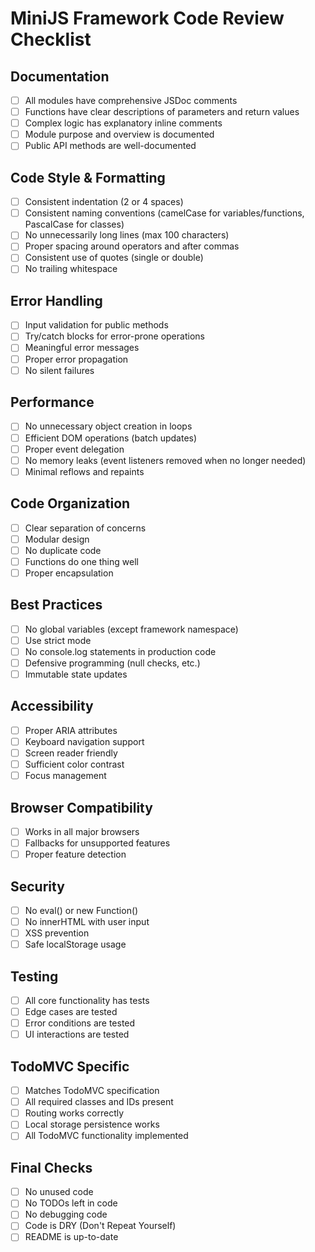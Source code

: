 # MiniJS Framework Code Review Checklist

## Documentation
- [ ] All modules have comprehensive JSDoc comments
- [ ] Functions have clear descriptions of parameters and return values
- [ ] Complex logic has explanatory inline comments
- [ ] Module purpose and overview is documented
- [ ] Public API methods are well-documented

## Code Style & Formatting
- [ ] Consistent indentation (2 or 4 spaces)
- [ ] Consistent naming conventions (camelCase for variables/functions, PascalCase for classes)
- [ ] No unnecessarily long lines (max 100 characters)
- [ ] Proper spacing around operators and after commas
- [ ] Consistent use of quotes (single or double)
- [ ] No trailing whitespace

## Error Handling
- [ ] Input validation for public methods
- [ ] Try/catch blocks for error-prone operations
- [ ] Meaningful error messages
- [ ] Proper error propagation
- [ ] No silent failures

## Performance
- [ ] No unnecessary object creation in loops
- [ ] Efficient DOM operations (batch updates)
- [ ] Proper event delegation
- [ ] No memory leaks (event listeners removed when no longer needed)
- [ ] Minimal reflows and repaints

## Code Organization
- [ ] Clear separation of concerns
- [ ] Modular design
- [ ] No duplicate code
- [ ] Functions do one thing well
- [ ] Proper encapsulation

## Best Practices
- [ ] No global variables (except framework namespace)
- [ ] Use strict mode
- [ ] No console.log statements in production code
- [ ] Defensive programming (null checks, etc.)
- [ ] Immutable state updates

## Accessibility
- [ ] Proper ARIA attributes
- [ ] Keyboard navigation support
- [ ] Screen reader friendly
- [ ] Sufficient color contrast
- [ ] Focus management

## Browser Compatibility
- [ ] Works in all major browsers
- [ ] Fallbacks for unsupported features
- [ ] Proper feature detection

## Security
- [ ] No eval() or new Function()
- [ ] No innerHTML with user input
- [ ] XSS prevention
- [ ] Safe localStorage usage

## Testing
- [ ] All core functionality has tests
- [ ] Edge cases are tested
- [ ] Error conditions are tested
- [ ] UI interactions are tested

## TodoMVC Specific
- [ ] Matches TodoMVC specification
- [ ] All required classes and IDs present
- [ ] Routing works correctly
- [ ] Local storage persistence works
- [ ] All TodoMVC functionality implemented

## Final Checks
- [ ] No unused code
- [ ] No TODOs left in code
- [ ] No debugging code
- [ ] Code is DRY (Don't Repeat Yourself)
- [ ] README is up-to-date